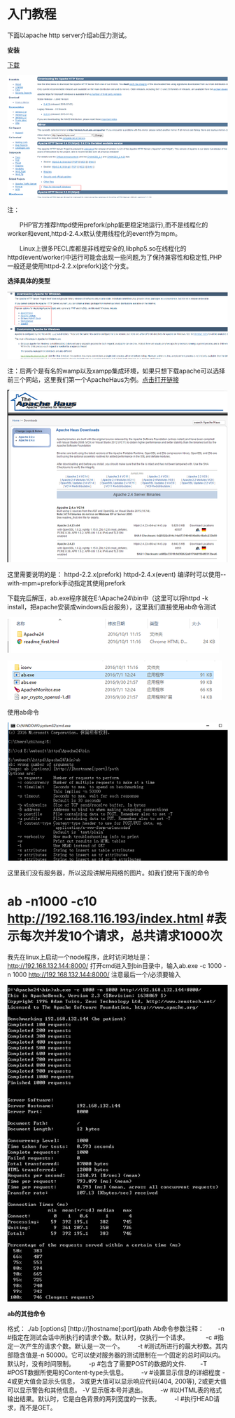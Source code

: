 # 入门教程

下面以apache http server介绍ab压力测试。

**安装**

[下载](http://httpd.apache.org/)

![](Image/0001.png)

注：

　　PHP官方推荐httpd使用prefork(php能更稳定地运行),而不是线程化的worker和event,httpd-2.4.x默认使用线程化的event作为mpm。

　　Linux上很多PECL库都是非线程安全的,libphp5.so在线程化的httpd(event/worker)中运行可能会出现一些问题,为了保持兼容性和稳定性,PHP一般还是使用httpd-2.2.x(prefork)这个分支。

**选择具体的类型**

![](Image/0002.png)

注：后两个是有名的wamp以及xampp集成环境，如果只想下载apache可以选择前三个网站，这里我们第一个ApacheHaus为例。[点击打开链接](https://www.apachehaus.com/cgi-bin/download.plx)

![](Image/0003.png)

这里需要说明的是：
httpd-2.2.x(prefork)
httpd-2.4.x(event) 编译时可以使用--with-mpm=prefork手动指定其使用prefork

下载完后解压，ab.exe程序就在E:\Apache24\bin中（这里可以将httpd -k install，把apache安装成windows后台服务），这里我们直接使用ab命令测试

![](Image/0004.png)

![](Image/0005.png)


使用ab命令

![](Image/0006.png)

这里我们没有服务器，所以这段讲解用网络的图片。如我们使用下面的命令
# ab -n1000 -c10 http://192.168.116.193/index.html    #表示每次并发10个请求，总共请求1000次
我先在linux上启动一个node程序，此时访问地址是：http://192.168.132.144:8000/             打开cmd进入到bin目录中，输入ab.exe -c 1000 -n 1000 http://192.168.132.144:8000/         注意最后一个/必须要输入

![](Image/0007.png)

**ab的其他命令**

格式： ./ab [options] [http://]hostname[:port]/path
Ab命令参数注释：
　　-n    #指定在测试会话中所执行的请求个数。默认时，仅执行一个请求。　
　　-c    #指定一次产生的请求个数。默认是一次一个。
　　-t    #测试所进行的最大秒数。其内部隐含值是-n 50000。它可以使对服务器的测试限制在一个固定的总时间以内。默认时，没有时间限制。
　　-p    #包含了需要POST的数据的文件.
　　-T    #POST数据所使用的Content-type头信息。
　　-v    #设置显示信息的详细程度 - 4或更大值会显示头信息， 3或更大值可以显示响应代码(404, 200等), 2或更大值可以显示警告和其他信息。 -V 显示版本号并退出。
　　-w    #以HTML表的格式输出结果。默认时，它是白色背景的两列宽度的一张表。
　　-I    #执行HEAD请求，而不是GET。



